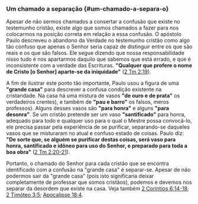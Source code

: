 ### Um chamado a separação {#um-chamado-a-separa-o}

Apesar de não sermos chamados a consertar a confusão que existe no testemunho cristão, existe algo que somos chamados a fazer para nos colocarmos na posição correta em relação a essa confusão. O apóstolo Paulo descreveu o abandono da Verdade no testemunho cristão como algo tão confuso que apenas o Senhor seria capaz de distinguir entre os que são reais e os que são falsos. Ele segue dizendo que nossa responsabilidade nisso tudo é nos apartarmos daquilo que sabemos que está errado, e que é inconsistente com a verdade das Escrituras. **&quot;Qualquer que profere o nome de Cristo [o Senhor] aparte-se da iniquidade&quot;** ([2 Tm 2:19](http://bibliaonline.com.br/acf/2tm/2/19)).

A fim de ilustrar este ponto tão importante, Paulo usou a figura de uma **&quot;grande casa&quot;** para descrever a confusa condição existente na cristandade. Na casa há uma mistura de vasos **&quot;de ouro e de prata&quot;** os verdadeiros crentes), e também de **&quot;pau e barro&quot;** os falsos, meros professos). Alguns desses vasos são **&quot;para honra&quot;** e alguns **&quot;para desonra&quot;**. Se um cristão pretende ser um vaso **&quot;santificado&quot;** para honra, adequado para todo e qualquer uso para o qual o Mestre possa convocá-lo, ele precisa passar pela experiência de se purificar, separando-se daqueles vasos que se misturaram no atual e confuso estado de coisas. Paulo diz: **&quot;De sorte que, se alguém se purificar destas coisas, será vaso para honra, santificado e idôneo para uso do Senhor, e preparado para toda a boa obra&quot;** ([2 Tm 2:20-21](http://bibliaonline.com.br/acf/2tm/2/20-21)).

Portanto, o chamado do Senhor para cada cristão que se encontra identificado com a confusão na &quot;grande casa&quot; é separar-se. Apesar de não podermos sair da &quot;grande casa&quot; (pois isto significaria deixar completamente de professar que somos cristãos), podemos e devemos nos separar da desordem que existe na casa. Veja também [2 Coríntios 6:14-18](http://bibliaonline.com.br/acf/2co/6/14-18); [2 Timóteo 3:5](http://bibliaonline.com.br/acf/2tm/3/5); [Apocalipse 18:4](http://bibliaonline.com.br/acf/ap/18/4).